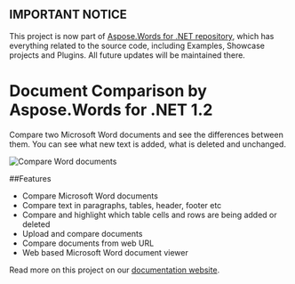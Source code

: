 ## IMPORTANT NOTICE
This project is now part of [Aspose.Words for .NET repository](https://github.com/asposewords/Aspose_Words_NET), which has everything related to the source code, including Examples, Showcase projects and Plugins. All future updates will be maintained there.

# Document Comparison by Aspose.Words for .NET 1.2
Compare two Microsoft Word documents and see the differences between them. You can see what new text is added, what is deleted and unchanged.

![Compare Word documents](http://www.aspose.com/blogs/wp-content/uploads/2015/03/Blog-Post.jpg)

##Features

 - Compare Microsoft Word documents
 - Compare text in paragraphs, tables, header, footer etc
 - Compare and highlight which table cells and rows are being added or deleted
 - Upload and compare documents
 - Compare documents from web URL
 - Web based Microsoft Word document viewer

Read more on this project on our [documentation website](http://www.aspose.com/docs/display/wordsnet/1.1.1.+Introduction).
